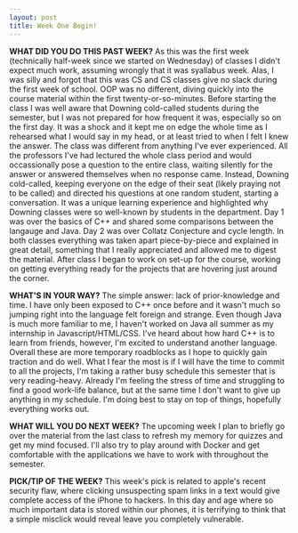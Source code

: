 ```yaml
---
layout: post
title: Week One Begin!
---
```


**WHAT DID YOU DO THIS PAST WEEK?** As this was the first week (technically half-week since we started on Wednesday) of classes I didn't expect much work, assuming wrongly that it was syallabus week. Alas, I was silly and forgot that this was CS and CS classes give no slack during the first week of school. OOP was no different, diving quickly into the course material within the first twenty-or-so-minutes. Before starting the class I was well aware that Downing cold-called students during the semester, but I was not prepared for how frequent it was, especially so on the first day. It was a shock and it kept me on edge the whole time as I rehearsed what I would say in my head, or at least tried to when I felt I knew the answer. The class was different from anything I've ever experienced. All the professors I've had lectured the whole class period and would occassionally pose a question to the entire class, waiting silently for the answer or answered themselves when no response came. Instead, Downing cold-called, keeping everyone on the edge of their seat (likely praying not to be called) and directed his questions at one random student, starting a conversation. It was a unique learning experience and highlighted why Downing classes were so well-known by students in the department. Day 1 was over the basics of C++ and shared some comparisons between the langauge and Java. Day 2 was over Collatz Conjecture and cycle length. In both classes everything was taken apart piece-by-piece and explained in great detail, something that I really appreciated and allowed me to digest the material. After class I began to work on set-up for the course, working on getting everything ready for the projects that are hovering just around the corner.

**WHAT'S IN YOUR WAY?** The simple answer: lack of prior-knowledge and time. I have only been exposed to C++ once before and it wasn't much so jumping right into the language felt foreign and strange. Even though Java is much more familiar to me, I haven't worked on Java all summer as my internship in Javascript/HTML/CSS. I've heard about how hard C++ is to learn from friends, however, I'm excited to understand another language. Overall these are more temporary roadblocks as I hope to quickly gain traction and do well. What I fear the most is if I will have the time to commit to all the projects, I'm taking a rather busy schedule this semester that is very reading-heavy. Already I'm feeling the stress of time and struggling to find a good work-life balance, but at the same time I don't want to give up anything in my schedule. I'm doing best to stay on top of things, hopefully everything works out.

**WHAT WILL YOU DO NEXT WEEK?** The upcoming week I plan to briefly go over the material from the last class to refresh my memory for quizzes and get my mind focused. I'll also try to play around with Docker and get comfortable with the applications we have to work with throughout the semester.

**PICK/TIP OF THE WEEK?** This week's pick is related to apple's recent security flaw, where clicking unsuspecting spam links in a text would give complete access of the iPhone to hackers. In this day and age where so much important data is stored within our phones, it is terrifying to think that a simple misclick would reveal leave you completely vulnerable. 

